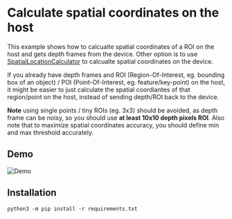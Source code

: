 # Calculate spatial coordinates on the host

This example shows how to calcualte spatial coordinates of a ROI on the host and gets depth frames from the device. Other option is to use [SpatialLocationCalculator](https://docs.luxonis.com/projects/api/en/latest/components/nodes/spatial_location_calculator/) to calcualte spatial coordinates on the device.

If you already have depth frames and ROI (Region-Of-Interest, eg. bounding box of an object) / POI (Point-Of-Interest, eg. feature/key-point) on
the host, it might be easier to just calculate the spatial coordiantes of that region/point on the host, instead of sending depth/ROI back
to the device.

**Note** using single points / tiny ROIs (eg. 3x3) should be avoided, as depth frame can be noisy, so you should use **at least 10x10 depth pixels
ROI**. Also note that to maximize spatial coordinates accuracy, you should define min and max threshold accurately.

## Demo

![Demo]()

## Installation

```
python3 -m pip install -r requirements.txt
```
